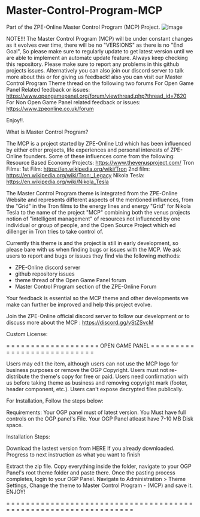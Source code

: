 # Master-Control-Program-MCP
Part of the ZPE-Online Master Control Program (MCP) Project.
![image](https://user-images.githubusercontent.com/80121347/115991244-90b43d80-a5bf-11eb-8d98-f0236e80d207.png) 

NOTE!!! The Master Control Program (MCP) will be under constant changes as it evolves over time, there will be no "VERSIONS" as there is no "End Goal", So please make sure to regularly update to get latest version until we are able to implement an automatc update feature. Always keep checking this repository. Please make sure to report any problems in this github projects issues. Alternatively you can also join our discord server to talk more about this or for giving us feedback! also you can visit our Master Control Program Theme thread on the following two forums
For Open Game Panel Related feedback or issues: https://www.opengamepanel.org/forum/viewthread.php?thread_id=7620 
For Non Open Game Panel related feedback or issues: https://www.zpeonline.co.uk/forum

Enjoy!!.


What is Master Control Program?

The MCP is a project started by ZPE-Online Ltd which has been influenced by either other projects, life experiences and personal interests of ZPE-Online founders. Some of these influences come from the following: 
Resource Based Economy Projects: https://www.thevenusproject.com/
Tron Films: 1st Film: https://en.wikipedia.org/wiki/Tron 2nd film: https://en.wikipedia.org/wiki/Tron:_Legacy
Nikola Tesla: https://en.wikipedia.org/wiki/Nikola_Tesla

The Master Control Program theme is integrated from the ZPE-Online Website and represents different aspects of the mentioned influences, from the "Grid" in the Tron films to the energy lines and energy "Grid" for Nikola Tesla to the name of the project "MCP" combining both the venus projects notion of "intelligent management" of resources not influenced by one individual or group of people, and the Open Source Project which ed dillenger in Tron tries to take control of. 

Currently this theme is and the project is still in early development, so please bare with us when finding bugs or issues with the MCP. We ask users to report and bugs or issues they find via the following methods: 
- ZPE-Online discord server
- github repository issues 
- theme thread of the Open Game Panel forum
- Master Control Program section of the ZPE-Online Forum 

Your feedback is essential so the MCP theme and other developments we make can further be improved and help this project evolve. 

Join the ZPE-Online official discord server to follow our development or to discuss more about the MCP : https://discord.gg/vStZSvcM

Custom License:

= = = = = = = = = = = = = = = = = = =  OPEN GAME PANEL = = = = = = = = = = = = = = = = = = = = = = = = = = =

Users may edit the item, although users can not use the MCP logo for business purposes or remove the OGP Copyright.
Users must not re-distribute the theme's copy for free or paid.
Users need confirmation with us before taking theme as business and removing copyright mark (footer, header component, etc.).
Users can't expose decrypted files publically.

For Installation, Follow the steps below:

Requirements:
Your OGP panel must of latest version.
You Must have full controls on the OGP panel's File.
Your OGP Panel atleast have 7-10 MB Disk space.

Installation Steps:

Download the lastest version from HERE
If you already downloaded. Progress to next instruction as what you want to finish

Extract the zip file.
Copy everything inside the folder, navigate to your OGP Panel's root theme folder and paste there.
Once the pasting process completes, login to your OGP Panel.
Navigate to Administration > Theme Settings, Change the theme to Master Control Program - (MCP) and save it.
ENJOY!

= = = = = = = = = = = = = = = = = = = = = = = = = = = = = = = = = = = = = = = = = = = = = = = = = = = = = = = = = = = = = = = = 

